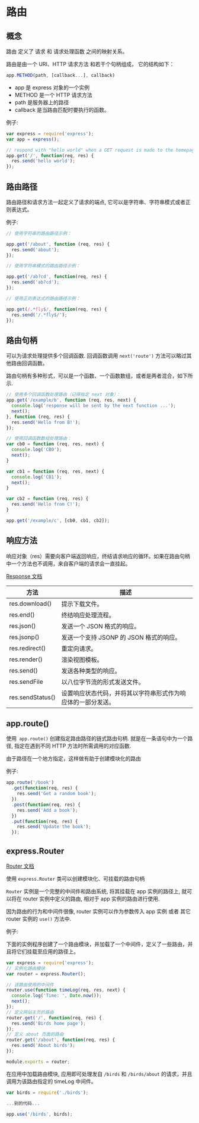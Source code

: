 # 路由

## 概念

路由 定义了 请求 和 请求处理函数 之间的映射关系。

路由是由一个 URI、HTTP 请求方法 和若干个句柄组成，
它的结构如下： 

``` js
app.METHOD(path, [callback...], callback)
```
* app 是 express 对象的一个实例
* METHOD 是一个 HTTP 请求方法
* path 是服务器上的路径
* callback 是当路由匹配时要执行的函数。

例子:
``` js
var express = require('express');
var app = express();

// respond with "hello world" when a GET request is made to the homepage
app.get('/', function(req, res) {
  res.send('hello world');
});
```

## 路由路径

路由路径和请求方法一起定义了请求的端点, 它可以是字符串、字符串模式或者正则表达式。

例子: 
``` js
// 使用字符串的路由路径示例：

app.get('/about', function (req, res) {
  res.send('about');
});

// 使用字符串模式的路由路径示例：

app.get('/ab?cd', function(req, res) {
  res.send('ab?cd');
});

// 使用正则表达式的路由路径示例：

app.get(/.*fly$/, function(req, res) {
  res.send('/.*fly$/');
});
```

## 路由句柄

可以为请求处理提供多个回调函数. 回调函数调用 `next('route')` 方法可以略过其他路由回调函数。

路由句柄有多种形式，可以是一个函数、一个函数数组，或者是两者混合，如下所示.

``` js
// 使用多个回调函数处理路由（记得指定 next 对象）：
app.get('/example/b', function (req, res, next) {
  console.log('response will be sent by the next function ...');
  next();
}, function (req, res) {
  res.send('Hello from B!');
});
```

``` js
// 使用回调函数数组处理路由：
var cb0 = function (req, res, next) {
  console.log('CB0');
  next();
}

var cb1 = function (req, res, next) {
  console.log('CB1');
  next();
}

var cb2 = function (req, res) {
  res.send('Hello from C!');
}

app.get('/example/c', [cb0, cb1, cb2]);
```

## 响应方法

响应对象（res）需要向客户端返回响应，终结请求响应的循环。如果在路由句柄中一个方法也不调用，来自客户端的请求会一直挂起。

[Response 文档](http://www.expressjs.com.cn/4x/api.html#res)

方法 |描述
--- | ---
res.download() | 提示下载文件。
res.end() |	终结响应处理流程。
res.json() | 发送一个 JSON 格式的响应。
res.jsonp() | 发送一个支持 JSONP 的 JSON 格式的响应。
res.redirect() | 重定向请求。
res.render() | 渲染视图模板。
res.send() | 发送各种类型的响应。
res.sendFile | 以八位字节流的形式发送文件。
res.sendStatus()  | 设置响应状态代码，并将其以字符串形式作为响应体的一部分发送。

## app.route()

使用` app.route()` 创建指定路由路径的链式路由句柄. 就是在一条语句中为一个路径, 指定在遇到不同 HTTP 方法时所需调用的对应函数.

由于路径在一个地方指定，这样做有助于创建模块化的路由

例子:
``` js
app.route('/book')
  .get(function(req, res) {
    res.send('Get a random book');
  })
  .post(function(req, res) {
    res.send('Add a book');
  })
  .put(function(req, res) {
    res.send('Update the book');
  });
```

## express.Router

[Router 文档](http://www.expressjs.com.cn/4x/api.html#router)


使用 `express.Router` 类可以创建模块化、可挂载的路由句柄

`Router` 实例是一个完整的中间件和路由系统, 将其挂载在 app 实例的路径上, 就可以将在 router 实例中定义的路由, 相对于 app 实例的路由进行使用.

因为路由的行为和中间件很像, router 实例可以作为参数传入 app 实例 或者 其它 router 实例的 `use()` 方法中.

例子:

下面的实例程序创建了一个路由模块，并加载了一个中间件，定义了一些路由，并且将它们挂载至应用的路径上。

``` js
var express = require('express');
// 实例化路由模块
var router = express.Router();

// 该路由使用的中间件
router.use(function timeLog(req, res, next) {
  console.log('Time: ', Date.now());
  next();
});
// 定义网站主页的路由
router.get('/', function(req, res) {
  res.send('Birds home page');
});
// 定义 about 页面的路由
router.get('/about', function(req, res) {
  res.send('About birds');
});

module.exports = router;
```

在应用中加载路由模块, 应用即可处理发自 `/birds` 和 `/birds/about` 的请求，并且调用为该路由指定的 timeLog 中间件。

``` js
var birds = require('./birds');

...别的代码...

app.use('/birds', birds);
```
